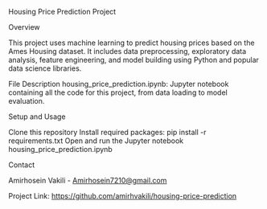 Housing Price Prediction Project

Overview

This project uses machine learning to predict housing prices based on the Ames Housing dataset. It includes data preprocessing, exploratory data analysis, feature engineering, and model building using Python and popular data science libraries.

File Description
housing_price_prediction.ipynb: Jupyter notebook containing all the code for this project, from data loading to model evaluation.

Setup and Usage

Clone this repository
Install required packages: pip install -r requirements.txt
Open and run the Jupyter notebook housing_price_prediction.ipynb

Contact

Amirhosein Vakili - Amirhosein7210@gmail.com

Project Link: https://github.com/amirhvakili/housing-price-prediction
